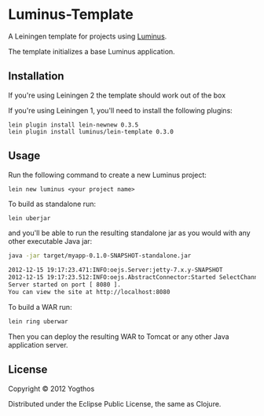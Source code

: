 # Luminus-Template

A Leiningen template for projects using [Luminus](https://github.com/yogthos/luminus-template). 

The template initializes a base Luminus application.

## Installation

If you're using Leiningen 2 the template should work out of the box

If you're using Leiningen 1, you'll need to install the following plugins:

    lein plugin install lein-newnew 0.3.5
    lein plugin install luminus/lein-template 0.3.0


## Usage

Run the following command to create a new Luminus project:

    lein new luminus <your project name>

To build as standalone run:

```bash
lein uberjar
```
and you'll be able to run the resulting standalone jar as you would with any other executable Java jar:
```bash
java -jar target/myapp-0.1.0-SNAPSHOT-standalone.jar

2012-12-15 19:17:23.471:INFO:oejs.Server:jetty-7.x.y-SNAPSHOT
2012-12-15 19:17:23.512:INFO:oejs.AbstractConnector:Started SelectChannelConnector@0.0.0.0:8080
Server started on port [ 8080 ].
You can view the site at http://localhost:8080
```

To build a WAR run:
```bash
lein ring uberwar
```
Then you can deploy the resulting WAR to Tomcat or any other Java application server.

## License

Copyright © 2012 Yogthos

Distributed under the Eclipse Public License, the same as Clojure.
